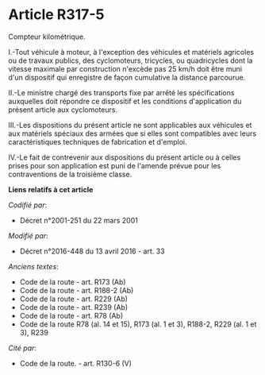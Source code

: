# Article R317-5

Compteur kilométrique. 

I.-Tout véhicule à moteur, à l'exception des véhicules et matériels agricoles    ou de travaux publics, des cyclomoteurs,
tricycles, ou quadricycles dont la vitesse maximale par construction n'excède pas 25 km/h doit être muni d'un dispositif qui
enregistre de façon cumulative la distance parcourue. 

II.-Le ministre chargé des transports fixe par arrêté les spécifications auxquelles doit répondre ce dispositif et les
conditions d'application du présent article aux cyclomoteurs. 

III.-Les dispositions du présent article ne sont applicables aux véhicules et aux matériels spéciaux des armées que si elles
sont compatibles avec leurs caractéristiques techniques de fabrication et d'emploi. 

IV.-Le fait de contrevenir aux dispositions du présent article ou à celles prises pour son application est puni de l'amende
prévue pour les contraventions de la troisième classe.

**Liens relatifs à cet article**

_Codifié par_:

  - Décret n°2001-251 du 22 mars 2001

_Modifié par_:

  - Décret n°2016-448 du 13 avril 2016 - art. 33

_Anciens textes_:

  - Code de la route - art. R173 (Ab)
  - Code de la route - art. R188-2 (Ab)
  - Code de la route - art. R229 (Ab)
  - Code de la route - art. R239 (Ab)
  - Code de la route - art. R78 (Ab)
  - Code de la route R78 (al. 14 et 15), R173 (al. 1 et 3), R188-2, R229 (al. 1 et 3), R239

_Cité par_:

  - Code de la route. - art. R130-6 (V)
